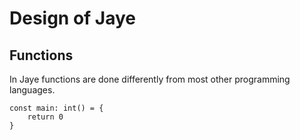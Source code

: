 # Design of Jaye

## Functions
In Jaye functions are done differently from most other programming<br>
languages.

```
const main: int() = {
    return 0
}
```
